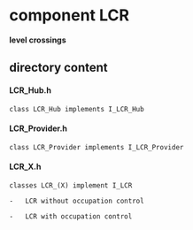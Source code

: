 # component LCR
**level crossings**

## directory content

#### LCR_Hub.h
```
class LCR_Hub implements I_LCR_Hub
```

#### LCR_Provider.h
```
class LCR_Provider implements I_LCR_Provider
```

#### LCR_X.h
```
classes LCR_(X) implement I_LCR

-   LCR without occupation control

-   LCR with occupation control
```
